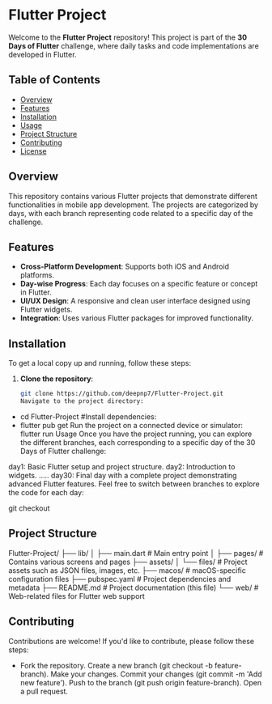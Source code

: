 # Flutter Project

Welcome to the **Flutter Project** repository! This project is part of the **30 Days of Flutter** challenge, where daily tasks and code implementations are developed in Flutter.

## Table of Contents

- [Overview](#overview)
- [Features](#features)
- [Installation](#installation)
- [Usage](#usage)
- [Project Structure](#project-structure)
- [Contributing](#contributing)
- [License](#license)

## Overview

This repository contains various Flutter projects that demonstrate different functionalities in mobile app development. The projects are categorized by days, with each branch representing code related to a specific day of the challenge.

## Features

- **Cross-Platform Development**: Supports both iOS and Android platforms.
- **Day-wise Progress**: Each day focuses on a specific feature or concept in Flutter.
- **UI/UX Design**: A responsive and clean user interface designed using Flutter widgets.
- **Integration**: Uses various Flutter packages for improved functionality.

## Installation

To get a local copy up and running, follow these steps:

1. **Clone the repository**:
   ```bash
   git clone https://github.com/deepnp7/Flutter-Project.git
   Navigate to the project directory:
   ```

- cd Flutter-Project
  #Install dependencies:
- flutter pub get
  Run the project on a connected device or simulator:
  flutter run
  Usage
  Once you have the project running, you can explore the different branches, each corresponding to a specific day of the 30 Days of Flutter challenge:

day1: Basic Flutter setup and project structure.
day2: Introduction to widgets.
.....
day30: Final day with a complete project demonstrating advanced Flutter features.
Feel free to switch between branches to explore the code for each day:

git checkout <branch-name>

## Project Structure

Flutter-Project/
├── lib/
│ ├── main.dart # Main entry point
│ ├── pages/ # Contains various screens and pages
├── assets/
│ └── files/ # Project assets such as JSON files, images, etc.
├── macos/ # macOS-specific configuration files
├── pubspec.yaml # Project dependencies and metadata
├── README.md # Project documentation (this file)
└── web/ # Web-related files for Flutter web support
## Contributing
Contributions are welcome! If you'd like to contribute, please follow these steps:

- Fork the repository.
Create a new branch (git checkout -b feature-branch).
Make your changes.
Commit your changes (git commit -m 'Add new feature').
Push to the branch (git push origin feature-branch).
Open a pull request.
